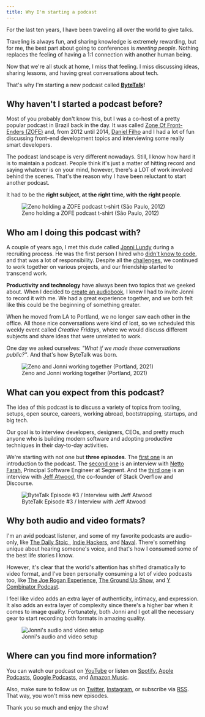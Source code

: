 ```yaml
---
title: Why I'm starting a podcast
---
```


For the last ten years, I have been traveling all over the world to give talks.

Traveling is always fun, and sharing knowledge is extremely rewarding, but for me, the best part about going to conferences is _meeting people_. Nothing replaces the feeling of having a 1:1 connection with another human being.

Now that we're all stuck at home, I miss that feeling. I miss discussing ideas, sharing lessons, and having great conversations about tech.

That's why I'm starting a new podcast called **[ByteTalk](https://bytetalkpodcast.com)!**

## Why haven't I started a podcast before?

Most of you probably don't know this, but I was a co-host of a pretty popular podcast in Brazil back in the day. It was called [Zone Of Front-Enders (ZOFE)](https://zofe.com.br) and, from 2012 until 2014, [Daniel Filho](https://twitter.com/danielfilho) and I had a lot of fun discussing front-end development topics and interviewing some really smart developers.

The podcast landscape is very different nowadays. Still, I know how hard it is to maintain a podcast. People think it's just a matter of hitting record and saying whatever is on your mind, however, there's a LOT of work involved behind the scenes. That's the reason why I have been reluctant to start another podcast.

It had to be the **right subject, at the right time, with the right people**.

<figure>
    <img src="/img/posts/why-im-starting-a-podcast-4.jpg" class="post-image-full" alt="Zeno holding a ZOFE podcast t-shirt (São Paulo, 2012)">
    <figcaption class="post-image-caption">Zeno holding a ZOFE podcast t-shirt (São Paulo, 2012)</figcaption>
</figure>

## Who am I doing this podcast with?

A couple of years ago, I met this dude called [Jonni Lundy](https://twitter.com/jonnilundy) during a recruiting process. He was the first person I hired who [didn't know to code](/hiring-someone-who-doesnt-know-how-to-code), and that was a lot of responsibility. Despite all the [challenges](https://medium.com/@jonnilundy/first-100-days-the-story-cea9d590f63b), we continued to work together on various projects, and our friendship started to transcend work.

**Productivity and technology** have always been two topics that we geeked about. When I decided to [create an audiobook](https://14habits.com), I knew I had to invite Jonni to record it with me. We had a great experience together, and we both felt like this could be the beginning of something greater.

When he moved from LA to Portland, we no longer saw each other in the office. All those nice conversations were kind of lost, so we scheduled this weekly event called _Creative Fridays_, where we would discuss different subjects and share ideas that were unrelated to work.

One day we asked ourselves: _"What if we made these conversations public?"_. And that's how ByteTalk was born.

<figure>
    <img src="/img/posts/why-im-starting-a-podcast-1.jpg" class="post-image-full" alt="Zeno and Jonni working together (Portland, 2021)">
    <figcaption class="post-image-caption">Zeno and Jonni working together (Portland, 2021)</figcaption>
</figure>

## What can you expect from this podcast?

The idea of this podcast is to discuss a variety of topics from tooling, setups, open source, careers, working abroad, bootstrapping, startups, and big tech.

Our goal is to interview developers, designers, CEOs, and pretty much anyone who is building modern software and adopting productive techniques in their day-to-day activities.

We're starting with not one but **three episodes**. The [first one](https://bytetalkpodcast.com/1) is an introduction to the podcast. The [second one](https://bytetalkpodcast.com/2) is an interview with [Netto Farah](https://twitter.com/nettofarah), Principal Software Engineer at Segment. And the [third one](https://bytetalkpodcast.com/3) is an interview with [Jeff Atwood](https://twitter.com/codinghorror), the co-founder of Stack Overflow and Discourse.

<figure>
    <img src="/img/posts/why-im-starting-a-podcast-3.png" class="post-image-full" alt="ByteTalk Episode #3 / Interview with Jeff Atwood">
    <figcaption class="post-image-caption">ByteTalk Episode #3 / Interview with Jeff Atwood</figcaption>
</figure>

## Why both audio and video formats?

I'm an avid podcast listener, and some of my favorite podcasts are audio-only, like [The Daily Stoic
](https://open.spotify.com/show/7fY99FB3bNyn7nEdXCoBeB), [Indie Hackers](https://open.spotify.com/show/4ex8hmrHCPvPohKJb3wsuC), and [Naval](https://open.spotify.com/show/7qZAVw03FuurfYnWIWwkHY). There's something unique about hearing someone's voice, and that's how I consumed some of the best life stories I know.

However, it's clear that the world's attention has shifted dramatically to video format, and I've been personally consuming a lot of video podcasts too, like [The Joe Rogan Experience](https://www.youtube.com/watch?v=dC6tQLPs2ak&list=PLTzRFr8g1XSyzsZ74FQr_3FYjmJBU3_ff&ab_channel=JREClips), [The Ground Up Show](https://www.youtube.com/playlist?list=PLXKuahfdkl6zi3mXUN35__u30yFbjl5zh), and [Y Combinator Podcast](https://www.youtube.com/playlist?list=PLQ-uHSnFig5PACZiyiDk1O24Zm9wxAEUi).

I feel like video adds an extra layer of authenticity, intimacy, and expression. It also adds an extra layer of complexity since there's a higher bar when it comes to image quality. Fortunately, both Jonni and I got all the necessary gear to start recording both formats in amazing quality.

<figure>
    <img src="/img/posts/why-im-starting-a-podcast-2.jpg" class="post-image-full" alt="Jonni's audio and video setup">
    <figcaption class="post-image-caption">Jonni's audio and video setup</figcaption>
</figure>

## Where can you find more information?

You can watch our podcast on [YouTube](https://www.youtube.com/channel/UCsQshwH9tvDddsbI-T2X-8A) or listen on [Spotify](https://open.spotify.com/show/1G9X747zxYoatabp4Qnv11), [Apple Podcasts](https://podcasts.apple.com/us/podcast/bytetalk/id1566957074), [Google Podcasts](https://podcasts.google.com/feed/aHR0cHM6Ly9mZWVkcy50cmFuc2lzdG9yLmZtL2J5dGV0YWxr), and [Amazon Music](https://music.amazon.com/podcasts/456b55ad-c213-4042-8c97-f7f726fa81bc).

Also, make sure to follow us on [Twitter](https://twitter.com/ByteTalkPodcast), [Instagram](https://www.instagram.com/ByteTalkPodcast/), or subscribe via [RSS](https://feeds.transistor.fm/bytetalk). That way, you won't miss new episodes.

Thank you so much and enjoy the show!
